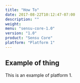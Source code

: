 ```yaml
---
title: "How To"
date: 2017-08-22T10:12:47-07:00
description: ""
weight:
menu: "sensu-core-1.0"
version: "1.0"
product: "Sensu Core"
platform: "Platform 1"
---
```


## Example of thing ##
This is an example of platform 1.


